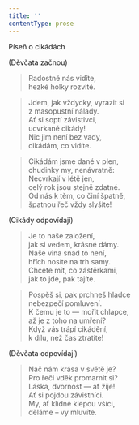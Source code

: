 ```yaml
---
title: ''
contentType: prose
---
```


Píseň o cikádách

(Děvčata začnou)

> Radostné nás vidíte,  
> hezké holky rozvité.

> Jdem, jak vždycky, vyrazit si  
> z masopustní nálady.  
> Ať si soptí závistivci,  
> ucvrkané cikády!  
> Nic jim není bez vady,  
> cikádám, co vidíte.

> Cikádám jsme dané v plen,  
> chudinky my, nenávratně:  
> Necvrkají v létě jen,  
> celý rok jsou stejně zdatné.  
> Od nás k těm, co činí špatně,  
> špatnou řeč vždy slyšíte!

(Cikády odpovídají)

> Je to naše založení,  
> jak si vedem, krásné dámy.  
> Naše vina snad to není,  
> hřích nosíte na trh samy.  
> Chcete mít, co zástěrkami,  
> jak to jde, pak tajíte.

> Pospěš si, pak prchneš hladce  
> nebezpečí pomluvení.  
> K čemu je to — mořit chlapce,  
> až je z toho na umření?  
> Když vás trápí cikádění,  
> k dílu, než čas ztratíte!

(Děvčata odpovídají)

> Nač nám krása v světě je?  
> Pro řeči vděk promarnit si?  
> Láska, dvornost — ať žije!  
> Ať si pojdou závistníci.  
> My, ať klidně klepou všici,  
> děláme – vy mluvíte.
